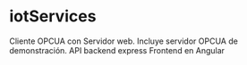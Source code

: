 # iotServices
Cliente OPCUA con Servidor web.
Incluye servidor OPCUA de demonstración.
API backend express
Frontend en Angular
